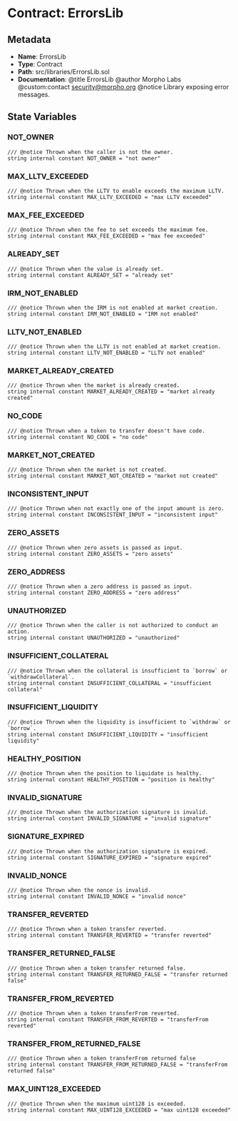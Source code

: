 # Contract: ErrorsLib

## Metadata

- **Name**: ErrorsLib
- **Type**: Contract
- **Path**: src/libraries/ErrorsLib.sol
- **Documentation**: @title ErrorsLib
   @author Morpho Labs
   @custom:contact security@morpho.org
   @notice Library exposing error messages.

## State Variables

### NOT_OWNER

```solidity
/// @notice Thrown when the caller is not the owner.
string internal constant NOT_OWNER = "not owner"
```

### MAX_LLTV_EXCEEDED

```solidity
/// @notice Thrown when the LLTV to enable exceeds the maximum LLTV.
string internal constant MAX_LLTV_EXCEEDED = "max LLTV exceeded"
```

### MAX_FEE_EXCEEDED

```solidity
/// @notice Thrown when the fee to set exceeds the maximum fee.
string internal constant MAX_FEE_EXCEEDED = "max fee exceeded"
```

### ALREADY_SET

```solidity
/// @notice Thrown when the value is already set.
string internal constant ALREADY_SET = "already set"
```

### IRM_NOT_ENABLED

```solidity
/// @notice Thrown when the IRM is not enabled at market creation.
string internal constant IRM_NOT_ENABLED = "IRM not enabled"
```

### LLTV_NOT_ENABLED

```solidity
/// @notice Thrown when the LLTV is not enabled at market creation.
string internal constant LLTV_NOT_ENABLED = "LLTV not enabled"
```

### MARKET_ALREADY_CREATED

```solidity
/// @notice Thrown when the market is already created.
string internal constant MARKET_ALREADY_CREATED = "market already created"
```

### NO_CODE

```solidity
/// @notice Thrown when a token to transfer doesn't have code.
string internal constant NO_CODE = "no code"
```

### MARKET_NOT_CREATED

```solidity
/// @notice Thrown when the market is not created.
string internal constant MARKET_NOT_CREATED = "market not created"
```

### INCONSISTENT_INPUT

```solidity
/// @notice Thrown when not exactly one of the input amount is zero.
string internal constant INCONSISTENT_INPUT = "inconsistent input"
```

### ZERO_ASSETS

```solidity
/// @notice Thrown when zero assets is passed as input.
string internal constant ZERO_ASSETS = "zero assets"
```

### ZERO_ADDRESS

```solidity
/// @notice Thrown when a zero address is passed as input.
string internal constant ZERO_ADDRESS = "zero address"
```

### UNAUTHORIZED

```solidity
/// @notice Thrown when the caller is not authorized to conduct an action.
string internal constant UNAUTHORIZED = "unauthorized"
```

### INSUFFICIENT_COLLATERAL

```solidity
/// @notice Thrown when the collateral is insufficient to `borrow` or `withdrawCollateral`.
string internal constant INSUFFICIENT_COLLATERAL = "insufficient collateral"
```

### INSUFFICIENT_LIQUIDITY

```solidity
/// @notice Thrown when the liquidity is insufficient to `withdraw` or `borrow`.
string internal constant INSUFFICIENT_LIQUIDITY = "insufficient liquidity"
```

### HEALTHY_POSITION

```solidity
/// @notice Thrown when the position to liquidate is healthy.
string internal constant HEALTHY_POSITION = "position is healthy"
```

### INVALID_SIGNATURE

```solidity
/// @notice Thrown when the authorization signature is invalid.
string internal constant INVALID_SIGNATURE = "invalid signature"
```

### SIGNATURE_EXPIRED

```solidity
/// @notice Thrown when the authorization signature is expired.
string internal constant SIGNATURE_EXPIRED = "signature expired"
```

### INVALID_NONCE

```solidity
/// @notice Thrown when the nonce is invalid.
string internal constant INVALID_NONCE = "invalid nonce"
```

### TRANSFER_REVERTED

```solidity
/// @notice Thrown when a token transfer reverted.
string internal constant TRANSFER_REVERTED = "transfer reverted"
```

### TRANSFER_RETURNED_FALSE

```solidity
/// @notice Thrown when a token transfer returned false.
string internal constant TRANSFER_RETURNED_FALSE = "transfer returned false"
```

### TRANSFER_FROM_REVERTED

```solidity
/// @notice Thrown when a token transferFrom reverted.
string internal constant TRANSFER_FROM_REVERTED = "transferFrom reverted"
```

### TRANSFER_FROM_RETURNED_FALSE

```solidity
/// @notice Thrown when a token transferFrom returned false
string internal constant TRANSFER_FROM_RETURNED_FALSE = "transferFrom returned false"
```

### MAX_UINT128_EXCEEDED

```solidity
/// @notice Thrown when the maximum uint128 is exceeded.
string internal constant MAX_UINT128_EXCEEDED = "max uint128 exceeded"
```
